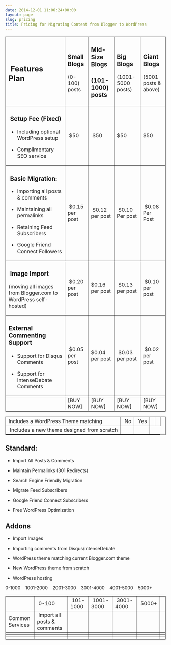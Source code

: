 ```yaml
---
date: 2014-12-01 11:06:24+00:00
layout: page
slug: pricing
title: Pricing for Migrating Content from Blogger to WordPress
---
```



<table cellspacing="0" border="1" >
<tbody >
<tr >

<td >


##  Features   Plan



</td>

<td >


### Small Blogs




(0-100) posts

</td>

<td >


### Mid-Size Blogs




### (101-1000) posts



</td>

<td >


### Big Blogs




(1001-5000 posts)

</td>

<td >


### Giant Blogs




(5001 posts & above)

</td>
</tr>
<tr >

<td >


###  Setup Fee (Fixed)





	
  * Including optional WordPress setup

	
  * Complimentary SEO service



</td>

<td > $50
</td>

<td > $50
</td>

<td >$50
</td>

<td >$50
</td>
</tr>
<tr >

<td >


###  Basic Migration:





	
  * Importing all posts & comments

	
  * Maintaining all permalinks

	
  * Retaining Feed Subscribers

	
  * Google Friend Connect Followers



</td>

<td > $0.15 per post
</td>

<td > $0.12 per post
</td>

<td > $0.10 Per post
</td>

<td > $0.08 Per Post
</td>
</tr>
<tr >

<td >


###  Image Import


(moving all images from Blogger.com to WordPress self-hosted)
</td>

<td > $0.20 per post
</td>

<td >$0.16 per post
</td>

<td > $0.13 per post
</td>

<td > $0.10 per post
</td>
</tr>
<tr >

<td >


### External Commenting Support








	
  * Support for Disqus Comments

	
  * Support for IntenseDebate Comments




</td>

<td > $0.05 per post
</td>

<td >$0.04 per post
</td>

<td > $0.03 per post
</td>

<td > $0.02 per post
</td>
</tr>
<tr >

<td >
</td>

<td >[BUY NOW]
</td>

<td >[BUY NOW]
</td>

<td >[BUY NOW]
</td>

<td >[BUY NOW]
</td>
</tr>
</tbody>
</table>



<table cellspacing="0" border="1" >
<tbody >
<tr >

<td >Includes a WordPress Theme matching
</td>

<td > No
</td>

<td > Yes
</td>

<td >
</td>

<td >
</td>
</tr>
<tr >

<td > Includes a new theme designed from scratch
</td>

<td >
</td>

<td >
</td>
</tr>
</tbody>
</table>


## 




## Standard:








	
  * Import All Posts & Comments

	
  * Maintain Permalinks (301 Redirects)

	
  * Search Engine Friendly Migration

	
  * Migrate Feed Subscribers

	
  * Google Friend Connect Subscribers

	
  * Free WordPress Optimization







## Addons








	
  * Import Images

	
  * Importing comments from Disqus/IntenseDebate

	
  * WordPress theme matching current Blogger.com theme

	
  * New WordPress theme from scratch

	
  * WordPress hosting










0-1000    1001-2000    2001-3000    3001-4000    4001-5000    5000+








<table cellspacing="0" border="1" >
<tbody >
<tr >

<td >
</td>

<td > 0-100
</td>

<td > 101-1000
</td>

<td > 1001-3000
</td>

<td > 3001-4000
</td>

<td > 5000+
</td>

<td >
</td>
</tr>
<tr >

<td >Common
Services
</td>

<td > Import all posts & comments
</td>

<td >
</td>

<td >
</td>

<td >
</td>

<td >
</td>

<td >
</td>
</tr>
<tr >

<td >
</td>

<td >
</td>

<td >
</td>

<td >
</td>

<td >
</td>

<td >
</td>

<td >
</td>
</tr>
<tr >

<td >
</td>

<td >
</td>

<td >
</td>

<td >
</td>

<td >
</td>

<td >
</td>

<td >
</td>
</tr>
<tr >

<td >
</td>

<td >
</td>

<td >
</td>

<td >
</td>

<td >
</td>

<td >
</td>

<td >
</td>
</tr>
</tbody>
</table>








